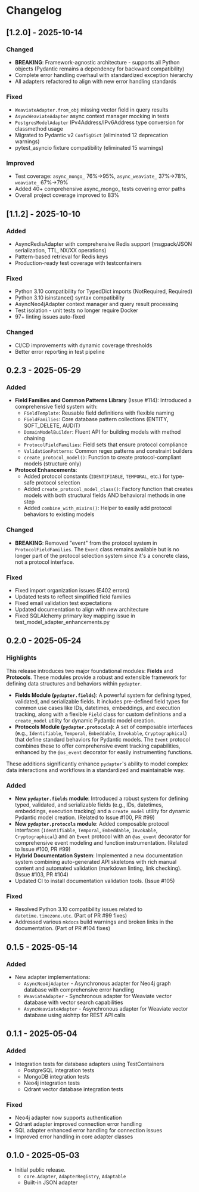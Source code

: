 # Changelog

## [1.2.0] - 2025-10-14

### Changed

- **BREAKING**: Framework-agnostic architecture - supports all Python objects
  (Pydantic remains a dependency for backward compatibility)
- Complete error handling overhaul with standardized exception hierarchy
- All adapters refactored to align with new error handling standards

### Fixed

- `WeaviateAdapter.from_obj` missing vector field in query results
- `AsyncWeaviateAdapter` async context manager mocking in tests
- `PostgresModelAdapter` IPv4Address/IPv6Address type conversion for classmethod usage
- Migrated to Pydantic v2 `ConfigDict` (eliminated 12 deprecation warnings)
- pytest_asyncio fixture compatibility (eliminated 15 warnings)

### Improved

- Test coverage: `async_mongo_` 76%→95%, `async_weaviate_` 37%→78%, `weaviate_` 67%→79%
- Added 40+ comprehensive async_mongo_ tests covering error paths
- Overall project coverage improved to 83%

## [1.1.2] - 2025-10-10

### Added

- AsyncRedisAdapter with comprehensive Redis support (msgpack/JSON
  serialization, TTL, NX/XX operations)
- Pattern-based retrieval for Redis keys
- Production-ready test coverage with testcontainers

### Fixed

- Python 3.10 compatibility for TypedDict imports (NotRequired, Required)
- Python 3.10 isinstance() syntax compatibility
- AsyncNeo4jAdapter context manager and query result processing
- Test isolation - unit tests no longer require Docker
- 97+ linting issues auto-fixed

### Changed

- CI/CD improvements with dynamic coverage thresholds
- Better error reporting in test pipeline

## 0.2.3 - 2025-05-29

### Added

- **Field Families and Common Patterns Library** (Issue #114): Introduced a
  comprehensive field system with:
  - `FieldTemplate`: Reusable field definitions with flexible naming
  - `FieldFamilies`: Core database pattern collections (ENTITY, SOFT_DELETE,
    AUDIT)
  - `DomainModelBuilder`: Fluent API for building models with method chaining
  - `ProtocolFieldFamilies`: Field sets that ensure protocol compliance
  - `ValidationPatterns`: Common regex patterns and constraint builders
  - `create_protocol_model()`: Function to create protocol-compliant models
    (structure only)
- **Protocol Enhancements**:
  - Added protocol constants (`IDENTIFIABLE`, `TEMPORAL`, etc.) for type-safe
    protocol selection
  - Added `create_protocol_model_class()`: Factory function that creates models
    with both structural fields AND behavioral methods in one step
  - Added `combine_with_mixins()`: Helper to easily add protocol behaviors to
    existing models

### Changed

- **BREAKING**: Removed "event" from the protocol system in
  `ProtocolFieldFamilies`. The `Event` class remains available but is no longer
  part of the protocol selection system since it's a concrete class, not a
  protocol interface.

### Fixed

- Fixed import organization issues (E402 errors)
- Updated tests to reflect simplified field families
- Fixed email validation test expectations
- Updated documentation to align with new architecture
- Fixed SQLAlchemy primary key mapping issue in
  test_model_adapter_enhancements.py

## 0.2.0 - 2025-05-24

### Highlights

This release introduces two major foundational modules: **Fields** and
**Protocols**. These modules provide a robust and extensible framework for
defining data structures and behaviors within `pydapter`.

- **Fields Module (`pydapter.fields`)**: A powerful system for defining typed,
  validated, and serializable fields. It includes pre-defined field types for
  common use cases like IDs, datetimes, embeddings, and execution tracking,
  along with a flexible `Field` class for custom definitions and a
  `create_model` utility for dynamic Pydantic model creation.
- **Protocols Module (`pydapter.protocols`)**: A set of composable interfaces
  (e.g., `Identifiable`, `Temporal`, `Embeddable`, `Invokable`,
  `Cryptographical`) that define standard behaviors for Pydantic models. The
  `Event` protocol combines these to offer comprehensive event tracking
  capabilities, enhanced by the `@as_event` decorator for easily instrumenting
  functions.

These additions significantly enhance `pydapter`'s ability to model complex data
interactions and workflows in a standardized and maintainable way.

### Added

- **New `pydapter.fields` module**: Introduced a robust system for defining
  typed, validated, and serializable fields (e.g., IDs, datetimes, embeddings,
  execution tracking) and a `create_model` utility for dynamic Pydantic model
  creation. (Related to Issue #100, PR #99)
- **New `pydapter.protocols` module**: Added composable protocol interfaces
  (`Identifiable`, `Temporal`, `Embeddable`, `Invokable`, `Cryptographical`) and
  an `Event` protocol with an `@as_event` decorator for comprehensive event
  modeling and function instrumentation. (Related to Issue #100, PR #99)
- **Hybrid Documentation System**: Implemented a new documentation system
  combining auto-generated API skeletons with rich manual content and automated
  validation (markdown linting, link checking). (Issue #103, PR #104)
- Updated CI to install documentation validation tools. (Issue #105)

### Fixed

- Resolved Python 3.10 compatibility issues related to `datetime.timezone.utc`.
  (Part of PR #99 fixes)
- Addressed various `mkdocs` build warnings and broken links in the
  documentation. (Part of PR #104 fixes)

## 0.1.5 - 2025-05-14

### Added

- New adapter implementations:
  - `AsyncNeo4jAdapter` - Asynchronous adapter for Neo4j graph database with
    comprehensive error handling
  - `WeaviateAdapter` - Synchronous adapter for Weaviate vector database with
    vector search capabilities
  - `AsyncWeaviateAdapter` - Asynchronous adapter for Weaviate vector database
    using aiohttp for REST API calls

## 0.1.1 - 2025-05-04

### Added

- Integration tests for database adapters using TestContainers
  - PostgreSQL integration tests
  - MongoDB integration tests
  - Neo4j integration tests
  - Qdrant vector database integration tests

### Fixed

- Neo4j adapter now supports authentication
- Qdrant adapter improved connection error handling
- SQL adapter enhanced error handling for connection issues
- Improved error handling in core adapter classes

## 0.1.0 - 2025-05-03

- Initial public release.
  - `core.Adapter`, `AdapterRegistry`, `Adaptable`
  - Built-in JSON adapter
